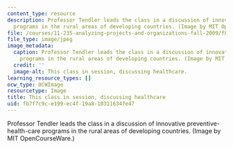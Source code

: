 ```yaml
---
content_type: resource
description: Professor Tendler leads the class in a discussion of innovative preventive-health-care
  programs in the rural areas of developing countries. (Image by MIT OpenCourseWare.)
file: /courses/11-235-analyzing-projects-and-organizations-fall-2009/fb7f7c9ce199ec4f19a810311634fe47_11-235f09.jpg
file_type: image/jpeg
image_metadata:
  caption: Professor Tendler leads the class in a discussion of innovative preventive-health-care
    programs in the rural areas of developing countries. (Image by MIT OpenCourseWare.)
  credit: ''
  image-alt: This class in session, discussing healthcare.
learning_resource_types: []
ocw_type: OCWImage
resourcetype: Image
title: This class in session, discussing healthcare
uid: fb7f7c9c-e199-ec4f-19a8-10311634fe47
---
```

Professor Tendler leads the class in a discussion of innovative preventive-health-care programs in the rural areas of developing countries. (Image by MIT OpenCourseWare.)

